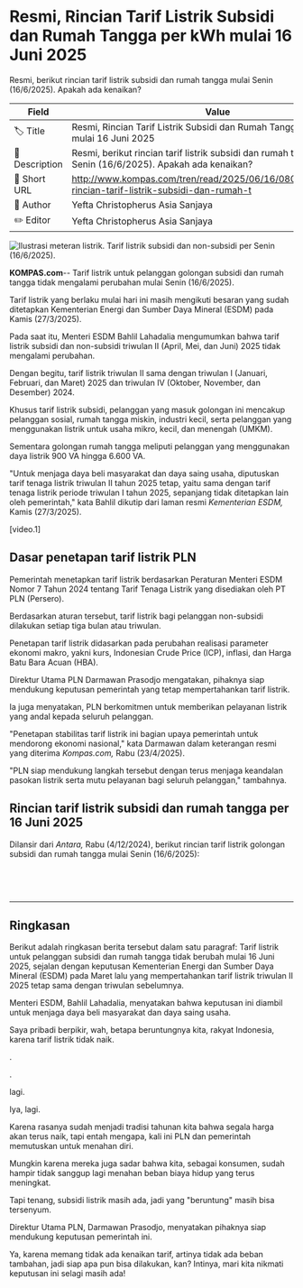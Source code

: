 # Resmi, Rincian Tarif Listrik Subsidi dan Rumah Tangga per kWh mulai 16 Juni 2025

Resmi, berikut rincian tarif listrik subsidi dan rumah tangga mulai Senin (16/6/2025). Apakah ada kenaikan?

| Field         | Value                                                       |
|---------------|-------------------------------------------------------------|
| 🏷️ Title       | Resmi, Rincian Tarif Listrik Subsidi dan Rumah Tangga per kWh mulai 16 Juni 2025 |
| 📝 Description | Resmi, berikut rincian tarif listrik subsidi dan rumah tangga mulai Senin (16/6/2025). Apakah ada kenaikan? |
| 🔗 Short URL   | http://www.kompas.com/tren/read/2025/06/16/080000565/resmi-rincian-tarif-listrik-subsidi-dan-rumah-t |
| 👤 Author      | Yefta Christopherus Asia Sanjaya |
| ✏️ Editor      | Yefta Christopherus Asia Sanjaya |

![Ilustrasi meteran listrik. Tarif listrik subsidi dan non-subsidi per Senin (16/6/2025).](https://asset.kompas.com/crops/iOFNSqlgHSNQbDvg4Y7ri1HYYb4=/0x0:1200x800/750x500/data/photo/2024/12/25/676be2b7c9fc6.jpg)

**KOMPAS.com**-- Tarif listrik untuk pelanggan golongan subsidi dan rumah tangga tidak mengalami perubahan mulai Senin (16/6/2025).

Tarif listrik yang berlaku mulai hari ini masih mengikuti besaran yang sudah ditetapkan Kementerian Energi dan Sumber Daya Mineral (ESDM) pada Kamis (27/3/2025).

Pada saat itu, Menteri ESDM Bahlil Lahadalia mengumumkan bahwa tarif listrik subsidi dan non-subsidi triwulan II (April, Mei, dan Juni) 2025 tidak mengalami perubahan.

Dengan begitu, tarif listrik triwulan II sama dengan triwulan I (Januari, Februari, dan Maret) 2025 dan triwulan IV (Oktober, November, dan Desember) 2024.

Khusus tarif listrik subsidi, pelanggan yang masuk golongan ini mencakup pelanggan sosial, rumah tangga miskin, industri kecil, serta pelanggan yang menggunakan listrik untuk usaha mikro, kecil, dan menengah (UMKM).

Sementara golongan rumah tangga meliputi pelanggan yang menggunakan daya listrik 900 VA hingga 6.600 VA.

"Untuk menjaga daya beli masyarakat dan daya saing usaha, diputuskan tarif tenaga listrik triwulan II tahun 2025 tetap, yaitu sama dengan tarif tenaga listrik periode triwulan I tahun 2025, sepanjang tidak ditetapkan lain oleh pemerintah," kata Bahlil dikutip dari laman resmi *Kementerian ESDM,* Kamis (27/3/2025).

\[video.1\]

## Dasar penetapan tarif listrik PLN

Pemerintah menetapkan tarif listrik berdasarkan Peraturan Menteri ESDM Nomor 7 Tahun 2024 tentang Tarif Tenaga Listrik yang disediakan oleh PT PLN (Persero).

Berdasarkan aturan tersebut, tarif listrik bagi pelanggan non-subsidi dilakukan setiap tiga bulan atau triwulan.

Penetapan tarif listrik didasarkan pada perubahan realisasi parameter ekonomi makro, yakni kurs, Indonesian Crude Price (ICP), inflasi, dan Harga Batu Bara Acuan (HBA).

Direktur Utama PLN Darmawan Prasodjo mengatakan, pihaknya siap mendukung keputusan pemerintah yang tetap mempertahankan tarif listrik.

Ia juga menyatakan, PLN berkomitmen untuk memberikan pelayanan listrik yang andal kepada seluruh pelanggan.

"Penetapan stabilitas tarif listrik ini bagian upaya pemerintah untuk mendorong ekonomi nasional," kata Darmawan dalam keterangan resmi yang diterima *Kompas.com,* Rabu (23/4/2025).

\"PLN siap mendukung langkah tersebut dengan terus menjaga keandalan pasokan listrik serta mutu pelayanan bagi seluruh pelanggan,\" tambahnya.

## Rincian tarif listrik subsidi dan rumah tangga per 16 Juni 2025

Dilansir dari *Antara,* Rabu (4/12/2024), berikut rincian tarif listrik golongan subsidi dan rumah tangga mulai Senin (16/6/2025):

 

 

---
## Ringkasan

Berikut adalah ringkasan berita tersebut dalam satu paragraf: 
Tarif listrik untuk pelanggan subsidi dan rumah tangga tidak berubah mulai 16 Juni 2025, sejalan dengan keputusan Kementerian Energi dan Sumber Daya Mineral (ESDM) pada Maret lalu yang mempertahankan tarif listrik triwulan II 2025 tetap sama dengan triwulan sebelumnya.

 Menteri ESDM, Bahlil Lahadalia, menyatakan bahwa keputusan ini diambil untuk menjaga daya beli masyarakat dan daya saing usaha.



Saya pribadi berpikir, wah, betapa beruntungnya kita, rakyat Indonesia, karena tarif listrik tidak naik.

.

.

 lagi.

 Iya, lagi.

 Karena rasanya sudah menjadi tradisi tahunan kita bahwa segala harga akan terus naik, tapi entah mengapa, kali ini PLN dan pemerintah memutuskan untuk menahan diri.

 Mungkin karena mereka juga sadar bahwa kita, sebagai konsumen, sudah hampir tidak sanggup lagi menahan beban biaya hidup yang terus meningkat.

 Tapi tenang, subsidi listrik masih ada, jadi yang "beruntung" masih bisa tersenyum.

 Direktur Utama PLN, Darmawan Prasodjo, menyatakan pihaknya siap mendukung keputusan pemerintah ini.

 Ya, karena memang tidak ada kenaikan tarif, artinya tidak ada beban tambahan, jadi siap apa pun bisa dilakukan, kan? Intinya, mari kita nikmati keputusan ini selagi masih ada!
